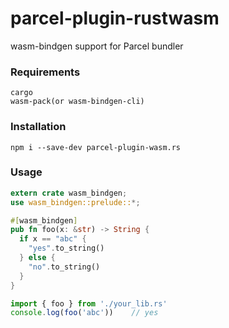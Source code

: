 # parcel-plugin-rustwasm

wasm-bindgen support for Parcel bundler

### Requirements
```
cargo
wasm-pack(or wasm-bindgen-cli)
```
### Installation
```
npm i --save-dev parcel-plugin-wasm.rs
```

### Usage
```rust
extern crate wasm_bindgen;
use wasm_bindgen::prelude::*;

#[wasm_bindgen]
pub fn foo(x: &str) -> String {
  if x == "abc" {
    "yes".to_string()
  } else {
    "no".to_string()
  }
}
```

```javascript
import { foo } from './your_lib.rs'
console.log(foo('abc'))    // yes
```
